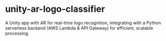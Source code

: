 # unity-ar-logo-classifier
A Unity app with AR for real-time logo recognition, integrating with a Python serverless backend (AWS Lambda &amp; API Gateway) for efficient, scalable processing.
